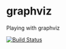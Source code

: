 graphviz
========

Playing with graphviz

[![Build Status](https://travis-ci.org/webb/graphviz.svg?branch=master)](https://travis-ci.org/webb/graphviz)
